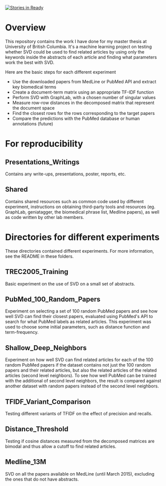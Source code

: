 [![Stories in Ready](https://badge.waffle.io/santina/Master_Thesis_UBC.png?label=ready&title=Ready)](https://waffle.io/santina/Master_Thesis_UBC)

# Overview
This repository contains the work I have done for my master thesis at University of British Columbia. It's a machine learning project on testing whether SVD could be used to find related articles by using only the keywords inside the abstracts of each article and finding what parameters work the best with SVD.

Here are the basic steps for each different experiment
- Use the downloaded papers from MedLine or PubMed API and extract key biomedical terms
- Create a document-term matrix using an appropriate TF-IDF function
- Perform SVD with GraphLab, with a chosen number of singular values
- Measure row-row distances in the decomposed matrix that represent the document space
- Find the closest rows for the rows corresponding to the target papers
- Compare the predictions with the PubMed database or human annotations (future)

# For reproducibility

## Presentations_Writings

Contains any write-ups, presentations, poster, reports, etc.

## Shared

Contains shared resources such as common code used by different experiment, instructions on obtaining third-party tools and resources (eg. GraphLab, geniatagger, the biomedical phrase list, Medline papers), as well as code written by other lab members.

# Directories for different experiments

These directories contained different experiments. For more information, see the README in these folders.

## TREC2005_Training

Basic experiment on the use of SVD on a small set of abstracts.

## PubMed_100_Random_Papers

Experiment on selecting a set of 100 random PubMed papers and see how well SVD can find their closest papers, evaluated using PubMed's API to search for what PubMed labels as related articles. This experiment was used to choose some initial parameters, such as distance function and term-frequency.

## Shallow_Deep_Neighbors

Experiment on how well SVD can find related articles for each of the 100 random PubMed papers if the dataset contains not just the 100 random papers and their related articles, but also the related articles of the related articles (second level neighbors). To see how well PubMed can be trained with the additional of second level neighbors, the result is compared against another dataset with random papers instead of the second level neighbors.

## TFIDF_Variant_Comparison

Testing different variants of TFIDF on the effect of precision and recalls.

## Distance_Threshold

Testing if cosine distances measured from the decomposed matrices are bimodal and thus allow a cutoff to find related articles.

## Medline_13M

SVD on all the papers available on MedLine (until March 2015), excluding the ones that do not have abstracts.
